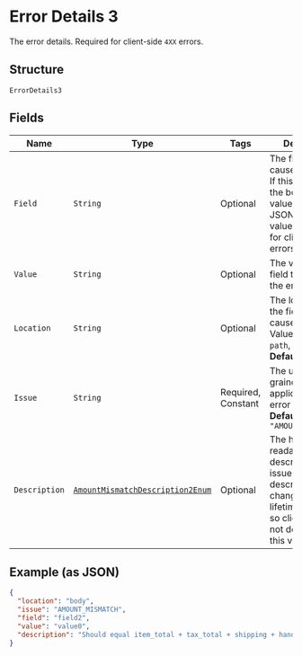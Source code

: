 
# Error Details 3

The error details. Required for client-side `4XX` errors.

## Structure

`ErrorDetails3`

## Fields

| Name | Type | Tags | Description | Getter | Setter |
|  --- | --- | --- | --- | --- | --- |
| `Field` | `String` | Optional | The field that caused the error. If this field is in the body, set this value to the field's JSON pointer value. Required for client-side errors. | String getField() | setField(String field) |
| `Value` | `String` | Optional | The value of the field that caused the error. | String getValue() | setValue(String value) |
| `Location` | `String` | Optional | The location of the field that caused the error. Value is `body`, `path`, or `query`.<br>**Default**: `"body"` | String getLocation() | setLocation(String location) |
| `Issue` | `String` | Required, Constant | The unique, fine-grained application-level error code.<br>**Default**: `"AMOUNT_MISMATCH"` | String getIssue() | setIssue(String issue) |
| `Description` | [`AmountMismatchDescription2Enum`](../../doc/models/amount-mismatch-description-2-enum.md) | Optional | The human-readable description for an issue. The description can change over the lifetime of an API, so clients must not depend on this value. | AmountMismatchDescription2Enum getDescription() | setDescription(AmountMismatchDescription2Enum description) |

## Example (as JSON)

```json
{
  "location": "body",
  "issue": "AMOUNT_MISMATCH",
  "field": "field2",
  "value": "value0",
  "description": "Should equal item_total + tax_total + shipping + handling + insurance - shipping_discount - discount."
}
```

